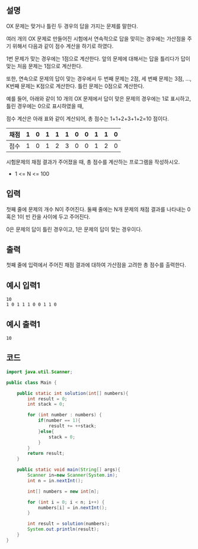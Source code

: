 ## 설명
OX 문제는 맞거나 틀린 두 경우의 답을 가지는 문제를 말한다.

여러 개의 OX 문제로 만들어진 시험에서 연속적으로 답을 맞히는 경우에는 가산점을 주기 위해서 다음과 같이 점수 계산을 하기로 하였다.

1번 문제가 맞는 경우에는 1점으로 계산한다. 앞의 문제에 대해서는 답을 틀리다가 답이 맞는 처음 문제는 1점으로 계산한다.

또한, 연속으로 문제의 답이 맞는 경우에서 두 번째 문제는 2점, 세 번째 문제는 3점, ..., K번째 문제는 K점으로 계산한다. 틀린 문제는 0점으로 계산한다.

예를 들어, 아래와 같이 10 개의 OX 문제에서 답이 맞은 문제의 경우에는 1로 표시하고, 틀린 경우에는 0으로 표시하였을 때,

점수 계산은 아래 표와 같이 계산되어, 총 점수는 1+1+2+3+1+2=10 점이다.

|채점|1|0|1|1|1|0|0|1|1|0|
|---|-|-|-|-|-|-|-|-|-|-|
|점수|1|0|1|2|3|0|0|1|2|0|

시험문제의 채점 결과가 주어졌을 때, 총 점수를 계산하는 프로그램을 작성하시오.

* 1 <= N <= 100

## 입력
첫째 줄에 문제의 개수 N이 주어진다. 둘째 줄에는 N개 문제의 채점 결과를 나타내는 0 혹은 1이 빈 칸을 사이에 두고 주어진다.

0은 문제의 답이 틀린 경우이고, 1은 문제의 답이 맞는 경우이다.

## 출력
첫째 줄에 입력에서 주어진 채점 결과에 대하여 가산점을 고려한 총 점수를 출력한다.

## 예시 입력1
```
10
1 0 1 1 1 0 0 1 1 0
```

## 예시 출력1
```
10
```

## 코드
```java
import java.util.Scanner;

public class Main {

    public static int solution(int[] numbers){
        int result = 0;
        int stack = 0;

        for (int number : numbers) {
            if(number == 1){
                result += ++stack;
            }else{
                stack = 0;
            }
        }
        return result;
    }

    public static void main(String[] args){
        Scanner in=new Scanner(System.in);
        int n = in.nextInt();

        int[] numbers = new int[n];

        for (int i = 0; i < n; i++) {
            numbers[i] = in.nextInt();
        }

        int result = solution(numbers);
        System.out.println(result);
    }
}
```